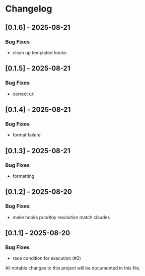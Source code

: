 # Changelog

## [0.1.6] - 2025-08-21

### Bug Fixes
- clean up templated hooks

## [0.1.5] - 2025-08-21

### Bug Fixes
- correct url

## [0.1.4] - 2025-08-21

### Bug Fixes
- format failure

## [0.1.3] - 2025-08-21

### Bug Fixes
- formatting

## [0.1.2] - 2025-08-20

### Bug Fixes
- make hooks prioritoy resolution match claudes

## [0.1.1] - 2025-08-20

### Bug Fixes
- race condition for execution (#2)

All notable changes to this project will be documented in this file.

